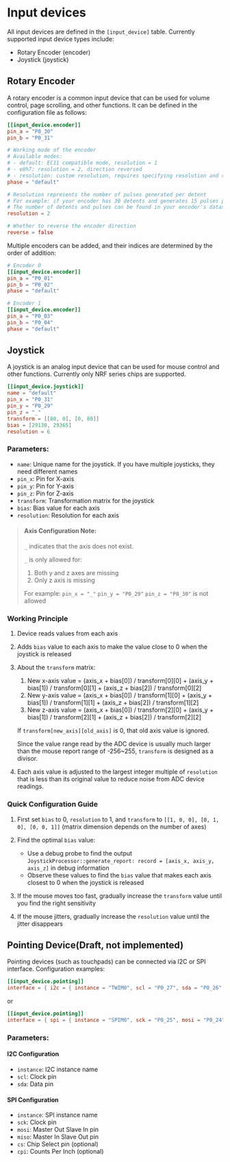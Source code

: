 # Input devices

All input devices are defined in the `[input_device]` table. Currently supported input device types include:

- Rotary Encoder (encoder)
- Joystick (joystick)

## Rotary Encoder

A rotary encoder is a common input device that can be used for volume control, page scrolling, and other functions. It can be defined in the configuration file as follows:

```toml
[[input_device.encoder]]
pin_a = "P0_30"
pin_b = "P0_31"

# Working mode of the encoder
# Available modes:
# - default: EC11 compatible mode, resolution = 1
# - e8h7: resolution = 2, direction reversed
# - resolution: custom resolution, requires specifying resolution and reverse parameters
phase = "default"

# Resolution represents the number of pulses generated per detent
# For example: if your encoder has 30 detents and generates 15 pulses per 360-degree rotation, then resolution = 30/15 = 2
# The number of detents and pulses can be found in your encoder's datasheet
resolution = 2

# Whether to reverse the encoder direction
reverse = false
```

Multiple encoders can be added, and their indices are determined by the order of addition:

```toml
# Encoder 0
[[input_device.encoder]]
pin_a = "P0_01"
pin_b = "P0_02"
phase = "default"

# Encoder 1
[[input_device.encoder]]
pin_a = "P0_03"
pin_b = "P0_04"
phase = "default"
```

## Joystick

A joystick is an analog input device that can be used for mouse control and other functions. Currently only NRF series chips are supported.

```toml
[[input_device.joystick]]
name = "default"
pin_x = "P0_31"
pin_y = "P0_29"
pin_z = "_"
transform = [[80, 0], [0, 80]]
bias = [29130, 29365]
resolution = 6
```

### Parameters:

- `name`: Unique name for the joystick. If you have multiple joysticks, they need different names
- `pin_x`: Pin for X-axis
- `pin_y`: Pin for Y-axis
- `pin_z`: Pin for Z-axis
- `transform`: Transformation matrix for the joystick
- `bias`: Bias value for each axis
- `resolution`: Resolution for each axis

> #### Axis Configuration Note:
>
> `_` indicates that the axis does not exist.
>
> `_` is only allowed for:
>
> 1. Both y and z axes are missing
> 2. Only z axis is missing
>
> For example: `pin_x = "_"` `pin_y = "P0_29"` `pin_z = "P0_30"` is not allowed

### Working Principle

1. Device reads values from each axis
2. Adds `bias` value to each axis to make the value close to 0 when the joystick is released
3. About the `transform` matrix:

   1. New x-axis value = (axis_x + bias[0]) / transform[0][0] + (axis_y + bias[1]) / transform[0][1] + (axis_z + bias[2]) / transform[0][2]
   2. New y-axis value = (axis_x + bias[0]) / transform[1][0] + (axis_y + bias[1]) / transform[1][1] + (axis_z + bias[2]) / transform[1][2]
   3. New z-axis value = (axis_x + bias[0]) / transform[2][0] + (axis_y + bias[1]) / transform[2][1] + (axis_z + bias[2]) / transform[2][2]

   If `transform[new_axis][old_axis]` is 0, that old axis value is ignored.

   Since the value range read by the ADC device is usually much larger than the mouse report range of -256~255, `transform` is designed as a divisor.

4. Each axis value is adjusted to the largest integer multiple of `resolution` that is less than its original value to reduce noise from ADC device readings.

### Quick Configuration Guide

1. First set `bias` to 0, `resolution` to 1, and `transform` to `[[1, 0, 0], [0, 1, 0], [0, 0, 1]]` (matrix dimension depends on the number of axes)

2. Find the optimal `bias` value:

   - Use a debug probe to find the output `JoystickProcessor::generate_report: record = [axis_x, axis_y, axis_z]` in debug information
   - Observe these values to find the `bias` value that makes each axis closest to 0 when the joystick is released

3. If the mouse moves too fast, gradually increase the `transform` value until you find the right sensitivity

4. If the mouse jitters, gradually increase the `resolution` value until the jitter disappears

## Pointing Device(Draft, not implemented)

Pointing devices (such as touchpads) can be connected via I2C or SPI interface. Configuration examples:

```toml
[[input_device.pointing]]
interface = { i2c = { instance = "TWIM0", scl = "P0_27", sda = "P0_26" } }
```

or

```toml
[[input_device.pointing]]
interface = { spi = { instance = "SPIM0", sck = "P0_25", mosi = "P0_24", miso = "P0_23", cs = "P0_22", cpi = 1000 } }
```

### Parameters:

#### I2C Configuration

- `instance`: I2C instance name
- `scl`: Clock pin
- `sda`: Data pin

#### SPI Configuration

- `instance`: SPI instance name
- `sck`: Clock pin
- `mosi`: Master Out Slave In pin
- `miso`: Master In Slave Out pin
- `cs`: Chip Select pin (optional)
- `cpi`: Counts Per Inch (optional)
